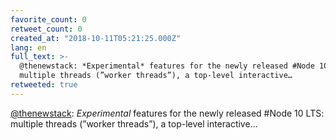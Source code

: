 ```yaml
---
favorite_count: 0
retweet_count: 0
created_at: "2018-10-11T05:21:25.000Z"
lang: en
full_text: >-
  @thenewstack: *Experimental* features for the newly released #Node 10 LTS:
  multiple threads (”worker threads”), a top-level interactive…
retweeted: true
---
```


[@thenewstack](https://twitter.com/thenewstack): _Experimental_ features for the
newly released #Node 10 LTS: multiple threads (”worker threads”), a top-level
interactive…

